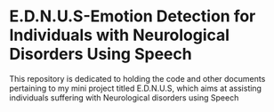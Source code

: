 # E.D.N.U.S-Emotion Detection for Individuals with Neurological Disorders Using Speech
This repository is dedicated to holding the code and other documents pertaining to my mini project titled E.D.N.U.S, which aims at assisting individuals suffering with Neurological disorders using Speech
